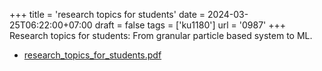 +++
title = 'research topics for students'
date = 2024-03-25T06:22:00+07:00
draft = false
tags = ['ku1180']
url = '0987'
+++
Research topics for students: From granular particle based system to ML.
<!--more-->

+ [research_topics_for_students.pdf](https://osf.io/d8s6m)
